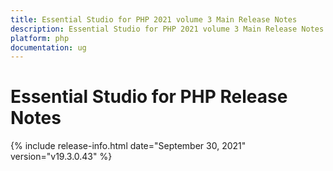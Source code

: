 ```yaml
---
title: Essential Studio for PHP 2021 volume 3 Main Release Notes  
description: Essential Studio for PHP 2021 volume 3 Main Release Notes  
platform: php
documentation: ug
---
```


# Essential Studio for PHP  Release Notes  

{% include release-info.html date="September 30, 2021"  version="v19.3.0.43" %} 






